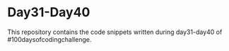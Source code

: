 # Day31-Day40
This repository contains the code snippets written during day31-day40 of #100daysofcodingchallenge.
